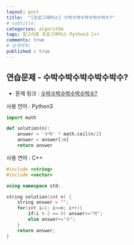 ```yaml
---
layout: post
title:  "[프로그래머스] 수박수박수박수박수박수?"
# subtitle: 
categories: algorithm
tags: 알고리즘 프로그래머스 Python3 C++
comments: true
# 공개여부:
published : true
---
```


## 연습문제 - 수박수박수박수박수박수?

* 문제 링크 : [수박수박수박수박수박수?](https://programmers.co.kr/learn/courses/30/lessons/12922)

사용 언어 : Python3

```python
import math

def solution(n):
    answer = '수박' * math.ceil(n/2)
    answer = answer[:n]
    return answer
```

사용 연어 : C++

```cpp
#include <string>
#include <vector>

using namespace std;

string solution(int n) {
    string answer = "";
    for(int i=1; i<=n; i++){
        if(i % 2 == 0) answer+="박";
        else answer+="수";
    }
    return answer;
}
```